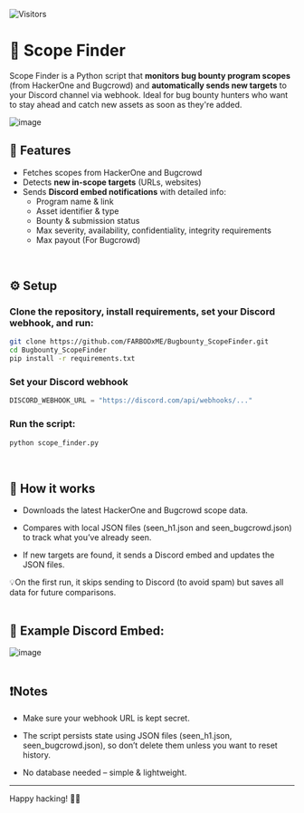 ![Visitors](https://visitor-badge.laobi.icu/badge?page_id=farbodxme.ScopeFinder)
</br>

# 🎯 Scope Finder

Scope Finder is a Python script that **monitors bug bounty program scopes** (from HackerOne and Bugcrowd) and **automatically sends new targets** to your Discord channel via webhook. Ideal for bug bounty hunters who want to stay ahead and catch new assets as soon as they're added.

![image](https://github.com/user-attachments/assets/b9ddbfff-ca4d-4209-b3dd-db8bf93a3f14)
</br>

## 🚀 Features

- Fetches scopes from HackerOne and Bugcrowd
- Detects **new in-scope targets** (URLs, websites)
- Sends **Discord embed notifications** with detailed info:
  - Program name & link
  - Asset identifier & type
  - Bounty & submission status
  - Max severity, availability, confidentiality, integrity requirements
  - Max payout (For Bugcrowd) 
</br>

## ⚙️ Setup

### Clone the repository, install requirements, set your Discord webhook, and run:

```bash
git clone https://github.com/FARBODxME/Bugbounty_ScopeFinder.git
cd Bugbounty_ScopeFinder
pip install -r requirements.txt
```
### Set your Discord webhook
```python
DISCORD_WEBHOOK_URL = "https://discord.com/api/webhooks/..."
```
### Run the script:
```bash
python scope_finder.py
```
</br>

## 📝 How it works

- Downloads the latest HackerOne and Bugcrowd scope data.

- Compares with local JSON files (seen_h1.json and seen_bugcrowd.json) to track what you’ve already seen.

- If new targets are found, it sends a Discord embed and updates the JSON files.

 💡On the first run, it skips sending to Discord (to avoid spam) but saves all data for future comparisons.
</br> </br>

## 📸 Example Discord Embed:
![image](https://github.com/user-attachments/assets/cf390c54-612e-4eb0-8714-85f9d4fdc15a)
</br> </br>

## ❗Notes
- Make sure your webhook URL is kept secret.

- The script persists state using JSON files (seen_h1.json, seen_bugcrowd.json), so don’t delete them unless you want to reset history.

- No database needed – simple & lightweight.
***
Happy hacking! 🏴‍☠️ 
